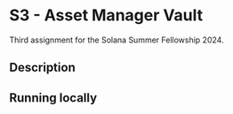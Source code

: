 # S3 - Asset Manager Vault

Third assignment for the Solana Summer Fellowship 2024.

## Description

## Running locally
